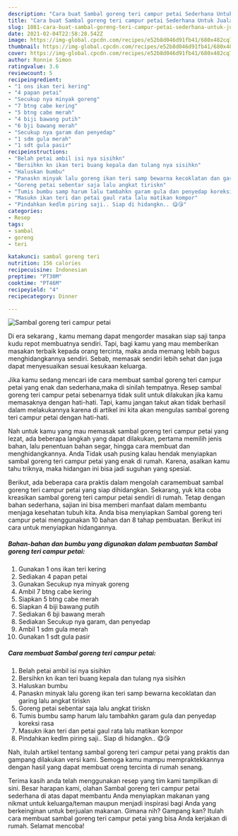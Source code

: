 ```yaml
---
description: "Cara buat Sambal goreng teri campur petai Sederhana Untuk Jualan"
title: "Cara buat Sambal goreng teri campur petai Sederhana Untuk Jualan"
slug: 1081-cara-buat-sambal-goreng-teri-campur-petai-sederhana-untuk-jualan
date: 2021-02-04T22:58:28.542Z
image: https://img-global.cpcdn.com/recipes/e52b8d046d91fb41/680x482cq70/sambal-goreng-teri-campur-petai-foto-resep-utama.jpg
thumbnail: https://img-global.cpcdn.com/recipes/e52b8d046d91fb41/680x482cq70/sambal-goreng-teri-campur-petai-foto-resep-utama.jpg
cover: https://img-global.cpcdn.com/recipes/e52b8d046d91fb41/680x482cq70/sambal-goreng-teri-campur-petai-foto-resep-utama.jpg
author: Ronnie Simon
ratingvalue: 3.6
reviewcount: 5
recipeingredient:
- "1 ons ikan teri kering"
- "4 papan petai"
- "Secukup nya minyak goreng"
- "7 btng cabe kering"
- "5 btng cabe merah"
- "4 biji bawang putih"
- "6 bji bawang merah"
- "Secukup nya garam dan penyedap"
- "1 sdm gula merah"
- "1 sdt gula pasir"
recipeinstructions:
- "Belah petai ambil isi nya sisihkn"
- "Bersihkn kn ikan teri buang kepala dan tulang nya sisihkn"
- "Haluskan bumbu"
- "Panaskn minyak lalu goreng ikan teri samp bewarna kecoklatan dan garing lalu angkat tiriskn"
- "Goreng petai sebentar saja lalu angkat tiriskn"
- "Tumis bumbu samp harum lalu tambahkn garam gula dan penyedap koreksi rasa"
- "Masukn ikan teri dan petai gaul rata lalu matikan kompor"
- "Pindahkan kedlm piring saji.. Siap di hidangkn.. 😋😘"
categories:
- Resep
tags:
- sambal
- goreng
- teri

katakunci: sambal goreng teri 
nutrition: 156 calories
recipecuisine: Indonesian
preptime: "PT30M"
cooktime: "PT46M"
recipeyield: "4"
recipecategory: Dinner

---
```



![Sambal goreng teri campur petai](https://img-global.cpcdn.com/recipes/e52b8d046d91fb41/680x482cq70/sambal-goreng-teri-campur-petai-foto-resep-utama.jpg)

Di era  sekarang , kamu memang dapat mengorder masakan siap saji tanpa kudu repot membuatnya sendiri. Tapi, bagi kamu yang mau memberikan masakan terbaik kepada orang tercinta, maka anda memang lebih bagus menghidangkannya sendiri. Sebab, memasak sendiri lebih sehat dan juga dapat menyesuaikan sesuai kesukaan keluarga.

Jika kamu sedang mencari ide cara membuat sambal goreng teri campur petai yang enak dan sederhana,maka di sinilah tempatnya. Resep sambal goreng teri campur petai  sebenarnya tidak sulit untuk dilakukan jika kamu memasaknya dengan hati-hati. Tapi, kamu jangan takut akan tidak berhasil dalam melakukannya 
karena di artikel ini kita akan mengulas sambal goreng teri campur petai dengan hati-hati.  



Nah untuk kamu yang mau memasak sambal goreng teri campur petai yang lezat, ada beberapa langkah yang dapat dilakukan, pertama memilih jenis bahan, lalu penentuan bahan segar, hingga cara membuat dan menghidangkannya. Anda Tidak usah pusing kalau hendak menyiapkan sambal goreng teri campur petai yang enak di rumah. Karena, asalkan kamu  tahu triknya, maka hidangan ini bisa jadi suguhan yang spesial.

Berikut, ada beberapa cara praktis  dalam mengolah caramembuat sambal goreng teri campur petai yang siap dihidangkan. Sekarang, yuk kita coba kreasikan sambal goreng teri campur petai sendiri di rumah. Tetap dengan bahan sederhana, sajian ini bisa memberi manfaat dalam membantu menjaga kesehatan tubuh kita. Anda bisa menyiapkan Sambal goreng teri campur petai menggunakan 10 bahan dan 8 tahap pembuatan. Berikut ini cara untuk menyiapkan hidangannya.

<!--inarticleads1-->

##### Bahan-bahan dan bumbu yang digunakan dalam pembuatan Sambal goreng teri campur petai:

1. Gunakan 1 ons ikan teri kering
1. Sediakan 4 papan petai
1. Gunakan Secukup nya minyak goreng
1. Ambil 7 btng cabe kering
1. Siapkan 5 btng cabe merah
1. Siapkan 4 biji bawang putih
1. Sediakan 6 bji bawang merah
1. Sediakan Secukup nya garam, dan penyedap
1. Ambil 1 sdm gula merah
1. Gunakan 1 sdt gula pasir




<!--inarticleads2-->

##### Cara membuat Sambal goreng teri campur petai:

1. Belah petai ambil isi nya sisihkn
1. Bersihkn kn ikan teri buang kepala dan tulang nya sisihkn
1. Haluskan bumbu
1. Panaskn minyak lalu goreng ikan teri samp bewarna kecoklatan dan garing lalu angkat tiriskn
1. Goreng petai sebentar saja lalu angkat tiriskn
1. Tumis bumbu samp harum lalu tambahkn garam gula dan penyedap koreksi rasa
1. Masukn ikan teri dan petai gaul rata lalu matikan kompor
1. Pindahkan kedlm piring saji.. Siap di hidangkn.. 😋😘




Nah, itulah artikel tentang  sambal goreng teri campur petai  yang praktis dan gampang dilakukan versi kami. Semoga kamu mampu mempraktekkannya dengan hasil yang dapat membuat oreng tercinta di rumah senang. 

Terima kasih anda telah menggunakan resep yang tim kami tampilkan di sini. Besar harapan kami, olahan  Sambal goreng teri campur petai sederhana di atas dapat membantu Anda menyiapkan makanan yang nikmat untuk keluarga/teman maupun menjadi inspirasi bagi Anda yang berkeinginan untuk berjualan makanan. Gimana nih? Gampang kan? Itulah cara membuat sambal goreng teri campur petai yang bisa Anda kerjakan di rumah. Selamat mencoba!

